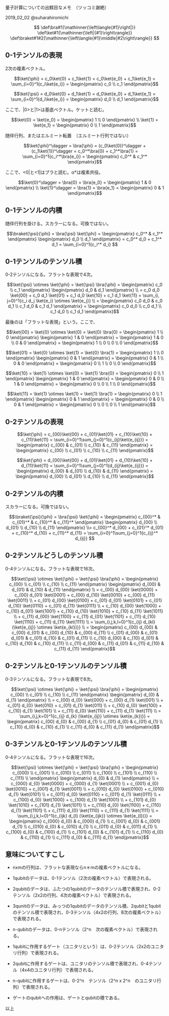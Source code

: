 量子計算についての出鱈目なメモ　（ツッコミ謝絶）

2019_02_02 @suharahiromichi 

$$
\def\bra#1{\mathinner{\left\langle{#1}\right|}}
\def\ket#1{\mathinner{\left|{#1}\right\rangle}}
\def\braket#1#2{\mathinner{\left\langle{#1}\middle|#2\right\rangle}}
$$

## 0-1テンソルの表現

2次の複素ベクトル。

```math
\ket{\phi}
=
c_0\ket{0} + c_1\ket{1}
=
c_0\ket{e_0} + c_1\ket{e_1}
=
\sum_{i=0}^1{c_i\ket{e_i}}
=
\begin{pmatrix}
c_0 \\
c_1
\end{pmatrix}
```
```math
\ket{\psi}
=
d_0\ket{0} + d_1\ket{1}
=
d_0\ket{e_0} + d_1\ket{e_1}
=
\sum_{i=0}^1{d_i\ket{e_i}}
=
\begin{pmatrix}
d_0 \\
d_1
\end{pmatrix}
```

ここで、|0>と|1>は基底ベクトル。ケットと読む。

```math
\ket{0} =
\ket{e_0} =
\begin{pmatrix}
1 \\
0 
\end{pmatrix}
\\
\ket{1} =
\ket{e_1} =
\begin{pmatrix}
0 \\
1 
\end{pmatrix}
```

随伴行列、またはエルミート転置　（エルミート行列ではない）

```math
\ket{\phi}^\dagger
=
\bra{\phi}
=
(c_0\ket{0})^\dagger + (c_1\ket{1})^\dagger
=
c_0^*\bra{0} + c_1^*\bra{1}
=
\sum_{i=0}^1{c_i^*\bra{e_i}}
=
\begin{pmatrix}
c_0^* & c_1^*
\end{pmatrix}
```

ここで、<0|と<1|はブラと読む。α*は複素共役。

```math
\ket{0}^\dagger =
\bra{0} =
\bra{e_0} =
\begin{pmatrix}
1  & 0 
\end{pmatrix}
\\
\ket{1}^\dagger =
\bra{1} =
\bra{e_1} =
\begin{pmatrix}
0 & 1 
\end{pmatrix}
```

## 0-1テンソルの内積

随伴行列を掛ける。スカラーになる。可換ではない。

```math
\braket{\psi}{\phi}
=
\bra{\psi} \ket{\phi}
=
\begin{pmatrix}
c_0^* & c_1^*
\end{pmatrix}
\begin{pmatrix}
d_0 \\
d_1
\end{pmatrix}
=
c_0^* d_0 + c_1^* d_1
=
\sum_{i=0}^1{c_i^* d_i} 
```

## 0-1テンソルのテンソル積

0-2テンソルになる。フラットな表現で4次。

```math
\ket{\psi} \otimes \ket{\phi}
=
\ket{\psi} \bra{\phi}
=
\begin{pmatrix}
c_0 \\
c_1
\end{pmatrix}
\begin{pmatrix}
d_0 & d_1
\end{pmatrix}
\\ =
c_0 d_0 \ket{00} + c_0 d_1 \ket{01} + c_1 d_0 \ket{10} + c_1 d_1 \ket{11}
=
\sum_{i,  j=0}^1{c_i d_j \ket{e_i} \otimes \ket{e_j}}
\\ =
\begin{pmatrix}
c_0 d_0 & c_0 d_1 \\
c_1 d_0 & c_1 d_1
\end{pmatrix}
=
\begin{pmatrix}
c_0 d_0 \\
c_0 d_1 \\
c_1 d_0 \\
c_1 d_1
\end{pmatrix}
```

最後のは「フラットな表現」という。ここで、

```math
\ket{00} =
\ket{0} \otimes \ket{0} =
\ket{0} \bra{0} =
\begin{pmatrix}
1 \\ 0
\end{pmatrix}
\begin{pmatrix}
1 & 0
\end{pmatrix}
=
\begin{pmatrix}
1 & 0 \\
0 & 0
\end{pmatrix}
=
\begin{pmatrix}
1 \\ 0 \\
0 \\ 0
\end{pmatrix}
```

```math
\ket{01} =
\ket{0} \otimes \ket{1} =
\ket{0} \bra{1} =
\begin{pmatrix}
1 \\ 0
\end{pmatrix}
\begin{pmatrix}
0 & 1
\end{pmatrix}
=
\begin{pmatrix}
0 & 1 \\
0 & 0
\end{pmatrix}
=
\begin{pmatrix}
0 \\ 1 \\
0 \\ 0
\end{pmatrix}
```

```math
\ket{10} =
\ket{1} \otimes \ket{0} =
\ket{1} \bra{0} =
\begin{pmatrix}
0 \\ 1
\end{pmatrix}
\begin{pmatrix}
1 & 0
\end{pmatrix}
=
\begin{pmatrix}
0 & 0 \\
1 & 0
\end{pmatrix}
=
\begin{pmatrix}
0 \\ 0 \\
1 \\ 0
\end{pmatrix}
```
```math
\ket{11} =
\ket{1} \otimes \ket{1} =
\ket{1} \bra{1} =
\begin{pmatrix}
0 \\ 1
\end{pmatrix}
\begin{pmatrix}
0 & 1
\end{pmatrix}
=
\begin{pmatrix}
0 & 0 \\
0 & 1
\end{pmatrix}
=
\begin{pmatrix}
0 \\ 0 \\
0 \\ 1
\end{pmatrix}
```

## 0-2テンソルの表現

```math
\ket{\phi}
=
c_{00}\ket{00} + c_{01}\ket{01} + c_{10}\ket{10} + c_{11}\ket{11}
=
\sum_{i=0}^1\sum_{j=0}^1{c_{ij}\ket{e_{ij}}}
=
\begin{pmatrix}
c_{00} & c_{01} \\
c_{10} & c_{11}
\end{pmatrix}
=
\begin{pmatrix}
c_{00} \\ c_{01} \\
c_{10} \\ c_{11}
\end{pmatrix}
```

```math
\ket{\phi}
=
d_{00}\ket{00} + d_{01}\ket{01} + d_{10}\ket{10} + d_{11}\ket{11}
=
\sum_{i=0}^1\sum_{j=0}^1{d_{ij}\ket{e_{ij}}}
=
\begin{pmatrix}
d_{00} & d_{01} \\
d_{10} & d_{11}
\end{pmatrix}
=
\begin{pmatrix}
d_{00} \\ d_{01} \\
d_{10} \\ d_{11}
\end{pmatrix}
```

## 0-2テンソルの内積

スカラーになる。可換ではない。

```math
\braket{\psi}{\phi}
=
\bra{\psi} \ket{\phi}
=
\begin{pmatrix}
c_{00}^* & c_{01}^* & c_{10}^* & c_{11}^*
\end{pmatrix}
\begin{pmatrix}
d_{00} \\
d_{01} \\
d_{10} \\
d_{11}
\end{pmatrix}
\\=
c_{00}^* d_{00} + c_{01}^* d_{01} + c_{10}^* d_{10} + c_{11}^* d_{11}
=
\sum_{i=0}^1\sum_{j=0}^1{c_{ij}^* d_{ij}} 
```

## 0-2テンソルどうしのテンソル積

0-4テンソルになる。フラットな表現で16次。

```math
\ket{\psi} \otimes \ket{\phi}
=
\ket{\psi} \bra{\phi}
=
\begin{pmatrix}
c_{00} \\
c_{01} \\
c_{10} \\
c_{11}
\end{pmatrix}
\begin{pmatrix}
d_{00} & d_{01} & d_{10} & d_{11}
\end{pmatrix}
\\ =
c_{00} d_{00} \ket{0000} +
c_{00} d_{01} \ket{0001} +
c_{00} d_{10} \ket{0010} +
c_{00} d_{11} \ket{0011}
\\ +
c_{01} d_{00} \ket{0100} +
c_{01} d_{01} \ket{0101} +
c_{01} d_{10} \ket{0110} +
c_{01} d_{11} \ket{0111}
\\ +
c_{10} d_{00} \ket{1000} +
c_{10} d_{01} \ket{1001} +
c_{10} d_{10} \ket{1010} +
c_{10} d_{11} \ket{1011}
\\ +
c_{11} d_{00} \ket{1100} +
c_{11} d_{01} \ket{1101} +
c_{11} d_{10} \ket{1110} +
c_{11} d_{11} \ket{1111}
\\ =
\sum_{i,j,k,l=0}^1{c_{ij} d_{kl} (\ket{e_{ij}} \otimes \ket{e_{kl})}}
\\ =
\begin{pmatrix}
c_{00} d_{00} & c_{00} d_{01} & c_{00} d_{10} & c_{00} d_{11} \\
c_{01} d_{00} & c_{01} d_{01} & c_{01} d_{10} & c_{01} d_{11} \\
c_{10} d_{00} & c_{10} d_{01} & c_{10} d_{10} & c_{10} d_{11} \\
c_{11} d_{00} & c_{11} d_{01} & c_{11} d_{10} & c_{11} d_{11}
\end{pmatrix}
```

## 0-2テンソルと0-1テンソルのテンソル積

0-3テンソルになる。フラットな表現で8次。

```math
\ket{\psi} \otimes \ket{\phi}
=
\ket{\psi} \bra{\phi}
=
\begin{pmatrix}
c_{00} \\
c_{01} \\
c_{10} \\
c_{11}
\end{pmatrix}
\begin{pmatrix}
d_{0} & d_{1}
\end{pmatrix}
\\ =
c_{00} d_{0} \ket{000} +
c_{00} d_{1} \ket{001}
\\ +
c_{01} d_{0} \ket{010} +
c_{01} d_{1} \ket{011}
\\ +
c_{10} d_{0} \ket{100} +
c_{10} d_{1} \ket{101}
\\ +
c_{11} d_{0} \ket{110} +
c_{11} d_{1} \ket{111}
\\ =
\sum_{i,j,k=0}^1{c_{ij} d_{k} (\ket{e_{ij}} \otimes \ket{e_{k})}}
=
\begin{pmatrix}
c_{00} d_{0} & c_{00} d_{1} \\
c_{01} d_{0} & c_{01} d_{1} \\
c_{10} d_{0} & c_{10} d_{1} \\
c_{11} d_{0} & c_{11} d_{1}
\end{pmatrix}
```

## 0-3テンソルと0-1テンソルのテンソル積

0-4テンソルになる。フラットな表現で16次。

```math
\ket{\psi} \otimes \ket{\phi}
=
\ket{\psi} \bra{\phi}
=
\begin{pmatrix}
c_{000} \\
c_{001} \\
c_{010} \\
c_{011} \\
c_{100} \\
c_{101} \\
c_{110} \\
c_{111} \\
\end{pmatrix}
\begin{pmatrix}
d_{0} & d_{1}
\end{pmatrix}
\\ =
c_{000} d_{0} \ket{0000} +
c_{000} d_{1} \ket{0001}
\\ +
c_{001} d_{0} \ket{0010} +
c_{001} d_{1} \ket{0011}
\\ +
c_{010} d_{0} \ket{0100} +
c_{010} d_{1} \ket{0101}
\\ +
c_{011} d_{0} \ket{0110} +
c_{011} d_{1} \ket{0111}
\\ +
c_{100} d_{0} \ket{1000} +
c_{100} d_{1} \ket{1001}
\\ +
c_{101} d_{0} \ket{1010} +
c_{101} d_{1} \ket{1011}
\\ +
c_{110} d_{0} \ket{1100} +
c_{110} d_{1} \ket{1101}
\\ +
c_{111} d_{0} \ket{1110} +
c_{111} d_{1} \ket{1111}
\\ =
\sum_{i,j,k,l=0}^1{c_{ijk} d_{l} (\ket{e_{ijk}} \otimes \ket{e_{l})}}
=
\begin{pmatrix}
c_{000} d_{0} & c_{000} d_{1} \\
c_{001} d_{0} & c_{001} d_{1} \\
c_{010} d_{0} & c_{010} d_{1} \\
c_{011} d_{0} & c_{011} d_{1} \\
c_{100} d_{0} & c_{100} d_{1} \\
c_{101} d_{0} & c_{101} d_{1} \\
c_{110} d_{0} & c_{110} d_{1} \\
c_{111} d_{0} & c_{111} d_{1}
\end{pmatrix}
```

## 意味についてすこし

- nxmの行列は、フラットな表現ならn＊mの複素ベクトルになる。

- 1qubitのデータは、0-1テンソル（2次の複素ベクトル）で表現される。
- 2qubitのデータは、ふたつの1qubitのデータのテンソル積で表現され、0-2テンソル（2x2の行列、4次の複素ベクトル）で表現される。
- 3qunitのデータは、みっつの1qubitのデータのテンソル積、2qubitと1qubitのテンソル積で表現され、0-3テンソル（4x2の行列、8次の複素ベクトル）で表現される。
- n-qubitのデータは、0-nテンソル（2^n　次の複素ベクトル）で表現される。

- 1qubitに作用するゲート（ユニタリという）は、0-2テンソル（2x2のユニタリ行列）で表現される。
- 2qubitに作用するゲートは、ユニタリのテンソル積で表現され、0-4テンソル（4x4のユニタリ行列）で表現される。
- n-qubitに作用するゲートは、0-2^n　テンソル（2^n x 2^n　のユニタリ行列）で表現される。

- ゲートのqubitへの作用は、ゲートとqubitの積である。

以上

